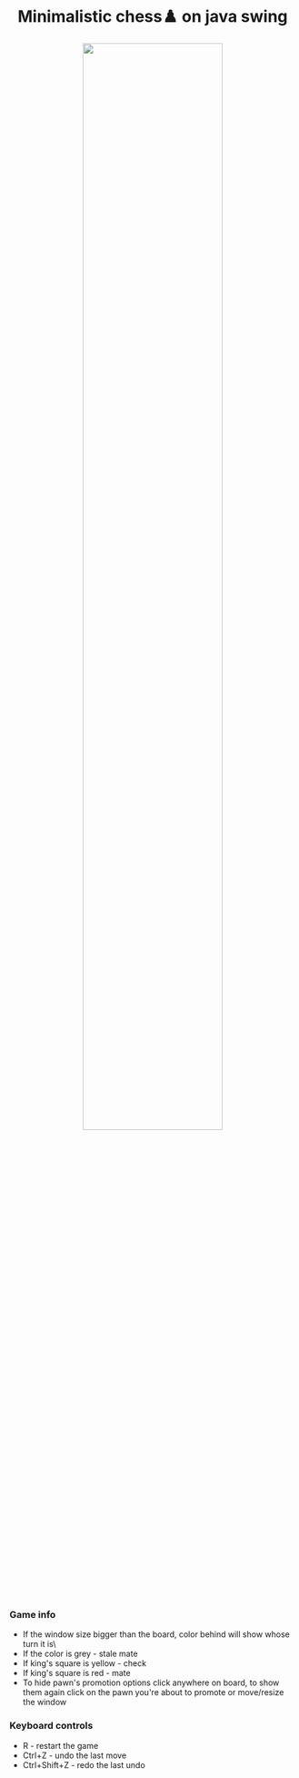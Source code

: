 <div align="center">
  <h1 style="text-align: center; width: 100%">Minimalistic chess♟️ on java swing</h1>
  
  <img style="width: 70%" src=https://github.com/user-attachments/assets/85552762-a480-4026-9a15-f90c6c3f131d></img>
</div>

### Game info
* If the window size bigger than the board, color behind will show whose turn it is\
* If the color is grey - stale mate
* If king's square is yellow - check
* If king's square is red - mate
* To hide pawn's promotion options click anywhere on board, to show them again click on the pawn you're about to promote or move/resize the window
### Keyboard controls
* R - restart the game
* Ctrl+Z - undo the last move
* Ctrl+Shift+Z - redo the last undo
